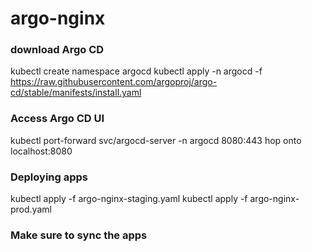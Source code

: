 # argo-nginx

### download Argo CD
kubectl create namespace argocd
kubectl apply -n argocd -f https://raw.githubusercontent.com/argoproj/argo-cd/stable/manifests/install.yaml
### Access Argo CD UI
kubectl port-forward svc/argocd-server -n argocd 8080:443
hop onto localhost:8080

### Deploying apps
kubectl apply -f argo-nginx-staging.yaml
kubectl apply -f argo-nginx-prod.yaml

### Make sure to sync the apps
